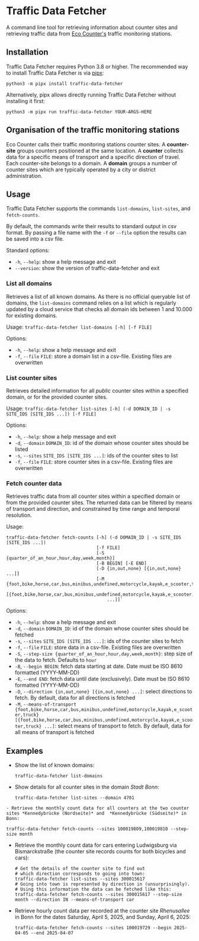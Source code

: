 # Traffic Data Fetcher

A command line tool for retrieving information about counter sites and retrieving 
traffic data from [Eco Counter's](https://www.eco-counter.com/) traffic monitoring stations.

## Installation

Traffic Data Fetcher requires Python 3.8 or higher. 
The recommended way to install Traffic Data Fetcher is via [pipx](https://pipx.pypa.io/):
```shell
python3 -m pipx install traffic-data-fetcher
```
Alternatively, pipx allows directly running Traffic Data Fetcher without installing it first:
```shell
python3 -m pipx run traffic-data-fetcher YOUR-ARGS-HERE
```

## Organisation of the traffic monitoring stations

Eco Counter calls their traffic monitoring stations counter sites. 
A **counter-site** groups counters positioned at the same location. 
A **counter** collects data for a specific means of transport and a specific direction of travel.
Each counter-site belongs to a domain.
A **domain** groups a number of counter sites which are typically operated by a city or district 
administration.

## Usage

Traffic Data Fetcher supports the commands `list-domains`, `list-sites`, and `fetch-counts`.

By default, the commands write their results to standard output in csv format. By passing a file name
with the `-f` or `--file` option the results can be saved into a csv file.

Standard options:
 - `-h`, `--help`: show a help message and exit
 - `--version`: show the version of traffic-data-fetcher and exit

### List all domains

Retrieves a list of all known domains. As there is no official queryable list of domains, the 
`list-domains` command relies on a list which is regularly updated by a cloud service that checks 
all domain ids between 1 and 10.000 for existing domains.

Usage: `traffic-data-fetcher list-domains [-h] [-f FILE]`

Options:
 - `-h`, `--help`: show a help message and exit
 - `-f`, `--file` `FILE`: store a domain list in a csv-file. Existing files are overwritten

### List counter sites

Retrieves detailed information for all *public* counter sites within a specified domain, or for the 
provided counter sites.

Usage: `traffic-data-fetcher list-sites [-h] (-d DOMAIN_ID | -s SITE_IDS [SITE_IDS ...]) [-f FILE]`

Options:
 - `-h`, `--help`: show a help message and exit
 - `-d`, `--domain` `DOMAIN_ID`: id of the domain whose counter sites should be listed
 - `-s`, `--sites` `SITE_IDS [SITE_IDS ...]`: ids of the counter sites to list
 - `-f`, `--file` `FILE`: store counter sites in a csv-file. Existing files are overwritten

### Fetch counter data

Retrieves traffic data from all counter sites within a specified domain or from the provided counter sites. 
The returned data can be filtered by means of transport and direction, and constrained by time range and temporal 
resolution.

Usage: 
```
traffic-data-fetcher fetch-counts [-h] (-d DOMAIN_ID | -s SITE_IDS [SITE_IDS ...]) 
                                  [-f FILE] 
                                  [-S {quarter_of_an_hour,hour,day,week,month}]
                                  [-B BEGIN] [-E END] 
                                  [-D {in,out,none} [{in,out,none} ...]]
                                  [-M {foot,bike,horse,car,bus,minibus,undefined,motorcycle,kayak,e_scooter,truck} 
                                      [{foot,bike,horse,car,bus,minibus,undefined,motorcycle,kayak,e_scooter,truck} 
                                      ...]]`
```

Options:
 - `-h`, `--help`: show a help message and exit
 - `-d`, `--domain` `DOMAIN_ID`: id of the domain whose counter sites should be fetched
 - `-s`, `--sites` `SITE_IDS [SITE_IDS ...]`: ids of the counter sites to fetch
 - `-f`, `--file` `FILE`: store data in a csv-file. Existing files are overwritten
 - `-S`, `--step-size {quarter_of_an_hour,hour,day,week,month}`: step size of the data to fetch. Defaults to `hour`
 - `-B`, `--begin BEGIN`: fetch data starting at date. Date must be ISO 8610 formatted (YYYY-MM-DD)
 - `-E`, `--end END`: fetch data until date (exclusively). Date must be ISO 8610 formatted (YYYY-MM-DD)
 - `-D`, `--direction {in,out,none} [{in,out,none} ...]`: select directions to fetch. By default, data for all directions is fetched
 - `-M`, `--means-of-transport {foot,bike,horse,car,bus,minibus,undefined,motorcycle,kayak,e_scooter,truck} [{foot,bike,horse,car,bus,minibus,undefined,motorcycle,kayak,e_scooter,truck} ...]`: select means of transport to fetch. By default, data for all means of transport is fetched

## Examples

- Show the list of known domains:
  ```shell
  traffic-data-fetcher list-domains
  ```
- Show details for all counter sites in the domain *Stadt Bonn*:
  ```shell
  traffic-data-fetcher list-sites --domain 4701
  ```
`- Retrieve the monthly count data for all counters at the two counter sites *Kennedybrücke (Nordseite)* and 
  *Kennedybrücke (Südseite)* in Bonn:`
  ```shell
  traffic-data-fetcher fetch-counts --sites 100019809,100019810 --step-size month
  ```
- Retrieve the monthly count data for cars entering Ludwigsburg via Bismarckstraße (the counter 
  site records counts for both bicycles and cars):
  ```shell
  # Get the details of the counter site to find out 
  # which direction corresponds to going into town:
  traffic-data-fetcher list-sites --sites 300015617
  # Going into town is represented by direction in (unsurprisingly).
  # Using this information the data can be fetched like this:
  traffic-data-fetcher fetch-counts --sites 300015617 --step-size month --direction IN --means-of-transport car
  ```
- Retrieve hourly count data per recorded at the counter site *Rhenusallee* in Bonn for the dates Saturday, April 5, 2025, 
  and Sunday, April 6, 2025:
  ```shell
  traffic-data-fetcher fetch-counts --sites 100019729 --begin 2025-04-05 --end 2025-04-07
  ```